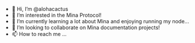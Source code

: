 - 👋 Hi, I’m @alohacactus
- 👀 I’m interested in the Mina Protocol!
- 🌱 I’m currently learning a lot about Mina and enjoying running my node...
- 💞️ I’m looking to collaborate on Mina documentation projects!
- 📫 How to reach me ...

<!---
alohacactus/alohacactus is a ✨ special ✨ repository because its `README.md` (this file) appears on your GitHub profile.
You can click the Preview link to take a look at your changes.
--->
